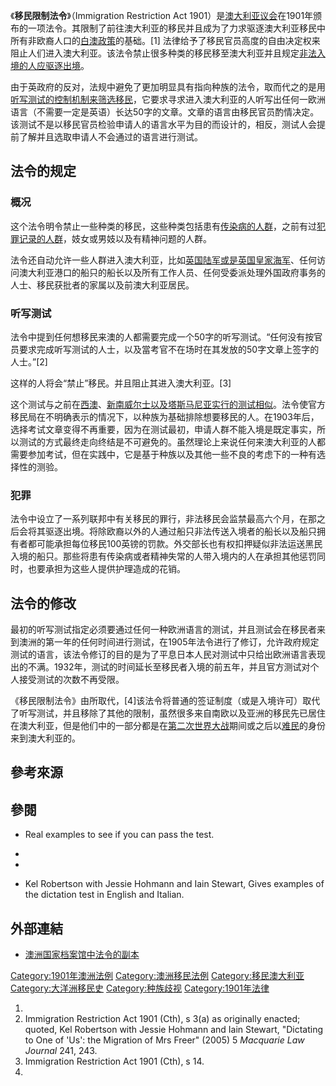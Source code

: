 《**移民限制法令**》（Immigration Restriction Act 1901）是[澳大利亚议会](../Page/澳大利亚议会.md "wikilink")在1901年颁布的一项法令。其限制了前往澳大利亚的移民并且成为了力求驱逐澳大利亚移民中所有非欧裔人口的[白澳政策](../Page/白澳政策.md "wikilink")的基础。\[1\] 法律给予了移民官员高度的自由决定权来阻止人们进入澳大利亚。该法令禁止很多种类的移民移至澳大利亚并且规定[非法入境的人应](https://zh.wikipedia.org/wiki/非法入境 "wikilink")[驱逐出境](https://zh.wikipedia.org/wiki/驱逐出境 "wikilink")。

由于英政府的反对，法规中避免了更加明显具有指向种族的法令，取而代之的是用[听写测试的控制机制来筛选移民](https://zh.wikipedia.org/wiki/听写 "wikilink")，它要求寻求进入澳大利亚的人听写出任何一欧洲语言（不需要一定是英语）长达50字的文章。文章的语言由移民官员酌情决定。该测试不是以移民官员检验申请人的语言水平为目的而设计的，相反，测试人会提前了解并且选取申请人不会通过的语言进行测试。

## 法令的规定

### 概况

这个法令明令禁止一些种类的移民，这些种类包括患有[传染病的人群](https://zh.wikipedia.org/wiki/传染病 "wikilink")，之前有过[犯罪记录的人群](https://zh.wikipedia.org/wiki/犯罪记录 "wikilink")，妓女或男妓以及有精神问题的人群。

法令还自动允许一些人群进入澳大利亚，比如[英国陆军或是](https://zh.wikipedia.org/wiki/英国陆军 "wikilink")[英国皇家海军](https://zh.wikipedia.org/wiki/英国皇家海军 "wikilink")、任何访问澳大利亚港口的船只的船长以及所有工作人员、任何受委派处理外国政府事务的人士、移民获批者的家属以及前澳大利亚居民。

### 听写测试

法令中提到任何想移民来澳的人都需要完成一个50字的听写测试。“任何没有按官员要求完成听写测试的人士，以及當考官不在场时在其发放的50字文章上签字的人士。”\[2\]

这样的人将会“禁止”移民。并且阻止其进入澳大利亚。\[3\]

这个测试与之前在[西澳](https://zh.wikipedia.org/wiki/西澳 "wikilink")、[新南威尔士以及](https://zh.wikipedia.org/wiki/新南威尔士 "wikilink")[塔斯马尼亚实行的测试相似](https://zh.wikipedia.org/wiki/塔斯马尼亚 "wikilink")。法令使官方移民局在不明确表示的情况下，以种族为基础排除想要移民的人。在1903年后，选择考试文章变得不再重要，因为在测试最初，申请人群不能入境是既定事实，所以测试的方式最终走向终结是不可避免的。虽然理论上来说任何来澳大利亚的人都需要参加考试，但在实践中，它是基于种族以及其他一些不良的考虑下的一种有选择性的测验。

### 犯罪

法令中设立了一系列联邦中有关移民的罪行，非法移民会监禁最高六个月，在那之后会将其驱逐出境。将除欧裔以外的人通过船只非法传送入境者的船长以及船只拥有者都可能承担每位移民100英镑的罚款。外交部长也有权扣押疑似非法运送黑民入境的船只。那些将患有传染病或者精神失常的人带入境内的人在承担其他惩罚同时，也要承担为这些人提供护理造成的花销。

## 法令的修改

最初的听写测试指定必须要通过任何一种欧洲语言的测试，并且测试会在移民者来到澳洲的第一年的任何时间进行测试，在1905年法令进行了修订，允许政府规定测试的语言，该法令修订的目的是为了平息日本人民对测试中只给出欧洲语言表现出的不满。1932年，测试的时间延长至移民者入境的前五年，并且官方测试对个人接受测试的次数不再受限。

《移民限制法令》由所取代，\[4\]该法令将普通的签证制度（或是入境许可）取代了听写测试，并且移除了其他的限制，虽然很多来自南欧以及亚洲的移民先已居住在澳大利亚，但是他们中的一部分都是在[第二次世界大战](../Page/第二次世界大战.md "wikilink")期间或之后以[难民](../Page/难民.md "wikilink")的身份来到澳大利亚的。

## 參考來源

## 參閱

  - Real examples to see if you can pass the test.

  -
  -
  - Kel Robertson with Jessie Hohmann and Iain Stewart,  Gives examples of the dictation test in English and Italian.

## 外部連結

  - [澳洲国家档案馆中](https://zh.wikipedia.org/wiki/澳洲国家档案馆 "wikilink")[法令的副本](http://foundingdocs.gov.au/item-sdid-87.html)

[Category:1901年澳洲法例](https://zh.wikipedia.org/wiki/Category:1901年澳洲法例 "wikilink") [Category:澳洲移民法例](https://zh.wikipedia.org/wiki/Category:澳洲移民法例 "wikilink") [Category:移民澳大利亚](https://zh.wikipedia.org/wiki/Category:移民澳大利亚 "wikilink") [Category:大洋洲移民史](https://zh.wikipedia.org/wiki/Category:大洋洲移民史 "wikilink") [Category:种族歧视](https://zh.wikipedia.org/wiki/Category:种族歧视 "wikilink") [Category:1901年法律](https://zh.wikipedia.org/wiki/Category:1901年法律 "wikilink")

1.
2.  Immigration Restriction Act 1901 (Cth), s 3(a) as originally enacted; quoted, Kel Robertson with Jessie Hohmann and Iain Stewart, "Dictating to One of 'Us': the Migration of Mrs Freer" (2005) 5 *Macquarie Law Journal* 241, 243.
3.  Immigration Restriction Act 1901 (Cth), s 14.
4.